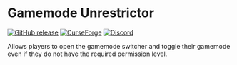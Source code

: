 # Gamemode Unrestrictor

[![GitHub release](https://img.shields.io/github/release/haykam821/Gamemode-Unrestrictor.svg?style=popout&label=github)](https://github.com/haykam821/Gamemode-Unrestrictor/releases/latest)
[![CurseForge](https://img.shields.io/static/v1?style=popout&label=curseforge&message=project&color=6441A4)](https://www.curseforge.com/minecraft/mc-mods/gamemode-unrestrictor)
[![Discord](https://img.shields.io/static/v1?style=popout&label=chat&message=discord&color=7289DA)](https://discord.gg/YtnXecuAwF)

Allows players to open the gamemode switcher and toggle their gamemode even if they do not have the required permission level.
